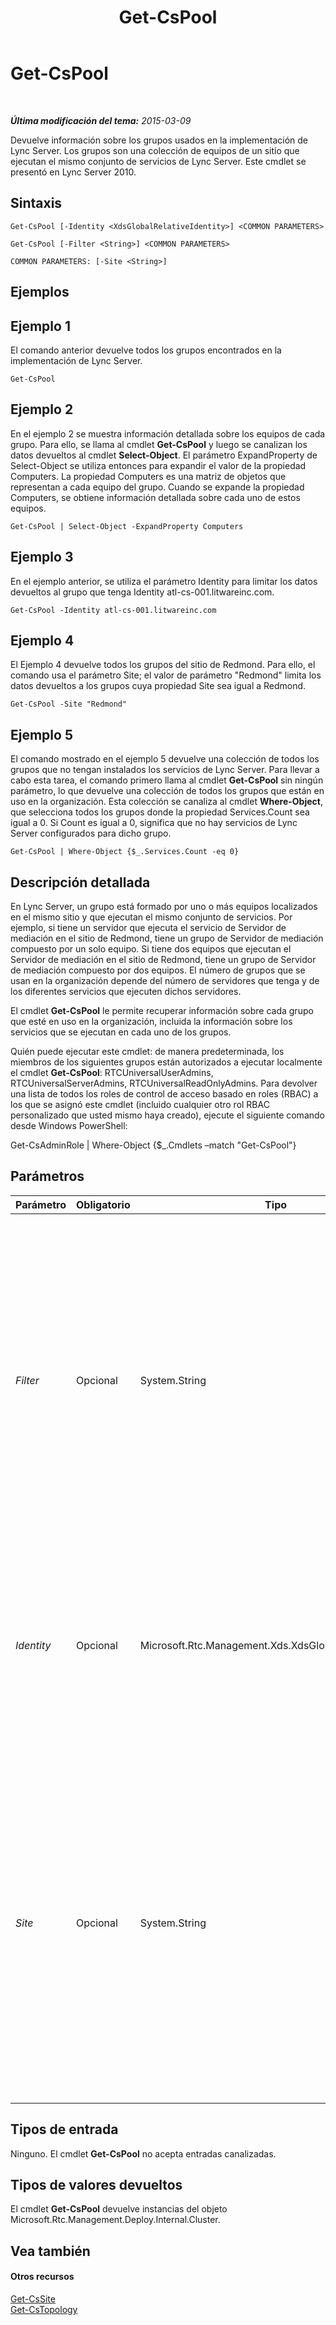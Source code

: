 ﻿---
title: Get-CsPool
TOCTitle: Get-CsPool
ms:assetid: e0911c68-9a0a-461a-88d6-c610c6cd996c
ms:mtpsurl: https://technet.microsoft.com/es-es/library/Gg398992(v=OCS.15)
ms:contentKeyID: 48276914
ms.date: 01/07/2017
mtps_version: v=OCS.15
ms.translationtype: HT
---

# Get-CsPool

 

_**Última modificación del tema:** 2015-03-09_

Devuelve información sobre los grupos usados en la implementación de Lync Server. Los grupos son una colección de equipos de un sitio que ejecutan el mismo conjunto de servicios de Lync Server. Este cmdlet se presentó en Lync Server 2010.

## Sintaxis

    Get-CsPool [-Identity <XdsGlobalRelativeIdentity>] <COMMON PARAMETERS>

    Get-CsPool [-Filter <String>] <COMMON PARAMETERS>

    COMMON PARAMETERS: [-Site <String>]

## Ejemplos

## Ejemplo 1

El comando anterior devuelve todos los grupos encontrados en la implementación de Lync Server.

    Get-CsPool

## Ejemplo 2

En el ejemplo 2 se muestra información detallada sobre los equipos de cada grupo. Para ello, se llama al cmdlet **Get-CsPool** y luego se canalizan los datos devueltos al cmdlet **Select-Object**. El parámetro ExpandProperty de Select-Object se utiliza entonces para expandir el valor de la propiedad Computers. La propiedad Computers es una matriz de objetos que representan a cada equipo del grupo. Cuando se expande la propiedad Computers, se obtiene información detallada sobre cada uno de estos equipos.

    Get-CsPool | Select-Object -ExpandProperty Computers

## Ejemplo 3

En el ejemplo anterior, se utiliza el parámetro Identity para limitar los datos devueltos al grupo que tenga Identity atl-cs-001.litwareinc.com.

    Get-CsPool -Identity atl-cs-001.litwareinc.com

## Ejemplo 4

El Ejemplo 4 devuelve todos los grupos del sitio de Redmond. Para ello, el comando usa el parámetro Site; el valor de parámetro "Redmond" limita los datos devueltos a los grupos cuya propiedad Site sea igual a Redmond.

    Get-CsPool -Site "Redmond"

## Ejemplo 5

El comando mostrado en el ejemplo 5 devuelve una colección de todos los grupos que no tengan instalados los servicios de Lync Server. Para llevar a cabo esta tarea, el comando primero llama al cmdlet **Get-CsPool** sin ningún parámetro, lo que devuelve una colección de todos los grupos que están en uso en la organización. Esta colección se canaliza al cmdlet **Where-Object**, que selecciona todos los grupos donde la propiedad Services.Count sea igual a 0. Si Count es igual a 0, significa que no hay servicios de Lync Server configurados para dicho grupo.

    Get-CsPool | Where-Object {$_.Services.Count -eq 0}

## Descripción detallada

En Lync Server, un grupo está formado por uno o más equipos localizados en el mismo sitio y que ejecutan el mismo conjunto de servicios. Por ejemplo, si tiene un servidor que ejecuta el servicio de Servidor de mediación en el sitio de Redmond, tiene un grupo de Servidor de mediación compuesto por un solo equipo. Si tiene dos equipos que ejecutan el Servidor de mediación en el sitio de Redmond, tiene un grupo de Servidor de mediación compuesto por dos equipos. El número de grupos que se usan en la organización depende del número de servidores que tenga y de los diferentes servicios que ejecuten dichos servidores.

El cmdlet **Get-CsPool** le permite recuperar información sobre cada grupo que esté en uso en la organización, incluida la información sobre los servicios que se ejecutan en cada uno de los grupos.

Quién puede ejecutar este cmdlet: de manera predeterminada, los miembros de los siguientes grupos están autorizados a ejecutar localmente el cmdlet **Get-CsPool**: RTCUniversalUserAdmins, RTCUniversalServerAdmins, RTCUniversalReadOnlyAdmins. Para devolver una lista de todos los roles de control de acceso basado en roles (RBAC) a los que se asignó este cmdlet (incluido cualquier otro rol RBAC personalizado que usted mismo haya creado), ejecute el siguiente comando desde Windows PowerShell:

Get-CsAdminRole | Where-Object {$\_.Cmdlets –match "Get-CsPool"}

## Parámetros


<table>
<colgroup>
<col style="width: 25%" />
<col style="width: 25%" />
<col style="width: 25%" />
<col style="width: 25%" />
</colgroup>
<thead>
<tr class="header">
<th>Parámetro</th>
<th>Obligatorio</th>
<th>Tipo</th>
<th>Descripción</th>
</tr>
</thead>
<tbody>
<tr class="odd">
<td><p><em>Filter</em></p></td>
<td><p>Opcional</p></td>
<td><p>System.String</p></td>
<td><p>Permite usar caracteres comodín para especificar la identidad del grupo o los grupos que se van a devolver. Por ejemplo, esta sintaxis devuelve todos los grupos que tengan una identidad que termine con el valor de cadena de caracteres &quot;.fabrikam.com&quot;: -Filter &quot;*.fabrikam.com&quot;.</p>
<p>Tenga en cuenta que no se pueden utilizar ambos parámetros, Filter e Identity, en el mismo comando.</p></td>
</tr>
<tr class="even">
<td><p><em>Identity</em></p></td>
<td><p>Opcional</p></td>
<td><p>Microsoft.Rtc.Management.Xds.XdsGlobalRelativeIdentity</p></td>
<td><p>Nombre de dominio completo (FQDN) del grupo de servidores que se devolverá. Por ejemplo: -Identity atl-cs-001.litwareinc.com.</p>
<p>Si este parámetro no está presente, se devolverán todos los grupos de la organización.</p></td>
</tr>
<tr class="odd">
<td><p><em>Site</em></p></td>
<td><p>Opcional</p></td>
<td><p>System.String</p></td>
<td><p>Devuelve todos los grupos del sitio especificado. Debe hacerse referencia al sitio en cuestión usando el nombre para mostrar (DisplayName) del sitio (por ejemplo, Redmond) en lugar de la identidad (Identity) (por ejemplo, site:Redmond). Por ejemplo: -Site &quot;Redmond&quot;. Puede recuperar los nombres para mostrar de sus sitios mediante la ejecución de este comando:</p>
<p>Get-CsSite | Select-Object Identity, DisplayName</p></td>
</tr>
</tbody>
</table>


## Tipos de entrada

Ninguno. El cmdlet **Get-CsPool** no acepta entradas canalizadas.

## Tipos de valores devueltos

El cmdlet **Get-CsPool** devuelve instancias del objeto Microsoft.Rtc.Management.Deploy.Internal.Cluster.

## Vea también

#### Otros recursos

[Get-CsSite](get-cssite.md)  
[Get-CsTopology](get-cstopology.md)

